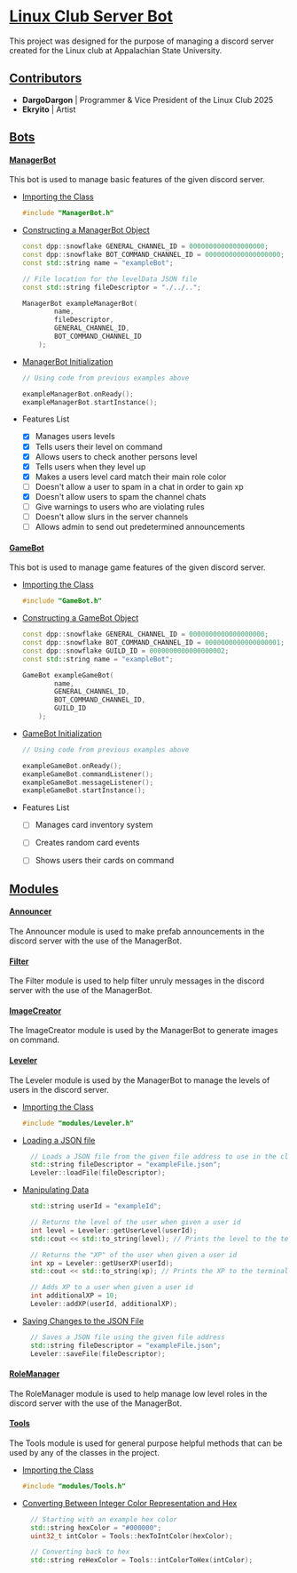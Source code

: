 <!--
@author DargoDargonyx 
@date 09/14/25
-->

# **<ins>Linux Club Server Bot</ins>**

This project was designed for the purpose of managing a discord server created for the Linux club at Appalachian State University.

## <ins>Contributors</ins>

- **DargoDargon** | Programmer & Vice President of the Linux Club 2025
- **Ekryito** | Artist

## <ins>Bots</ins>

#### <ins>**ManagerBot**</ins>

This bot is used to manage basic features of the given discord server.

- <ins> Importing the Class </ins>

  ```cpp
  #include "ManagerBot.h"
  ```
  
- <ins> Constructing a ManagerBot Object </ins>

  ```cpp
  const dpp::snowflake GENERAL_CHANNEL_ID = 0000000000000000000;
  const dpp::snowflake BOT_COMMAND_CHANNEL_ID = 0000000000000000000;
  const std::string name = "exampleBot";

  // File location for the levelData JSON file
  const std::string fileDescriptor = "./../..";

  ManagerBot exampleManagerBot(
          name,
          fileDescriptor,
          GENERAL_CHANNEL_ID,
          BOT_COMMAND_CHANNEL_ID
      );  
  ```

- <ins> ManagerBot Initialization </ins>

  ```cpp
  // Using code from previous examples above

  exampleManagerBot.onReady();
  exampleManagerBot.startInstance();
  ```

- Features List
    - [x] Manages users levels
    - [x] Tells users their level on command
    - [x] Allows users to check another persons level
    - [x] Tells users when they level up
    - [x] Makes a users level card match their main role color
    - [ ] Doesn't allow a user to spam in a chat in order to gain xp
    - [x] Doesn't allow users to spam the channel chats
    - [ ] Give warnings to users who are violating rules
    - [ ] Doesn't allow slurs in the server channels
    - [ ] Allows admin to send out predetermined announcements

#### <ins>**GameBot**</ins>
    
This bot is used to manage game features of the given discord server.

- <ins> Importing the Class </ins>

  ```cpp
  #include "GameBot.h"
  ```

- <ins> Constructing a GameBot Object </ins>

  ```cpp
  const dpp::snowflake GENERAL_CHANNEL_ID = 0000000000000000000;
  const dpp::snowflake BOT_COMMAND_CHANNEL_ID = 0000000000000000001;
  const dpp::snowflake GUILD_ID = 0000000000000000002;
  const std::string name = "exampleBot";

  GameBot exampleGameBot(
          name,
          GENERAL_CHANNEL_ID,
          BOT_COMMAND_CHANNEL_ID,
          GUILD_ID
      );
  ```

- <ins> GameBot Initialization </ins>

  ```cpp
  // Using code from previous examples above

  exampleGameBot.onReady();
  exampleGameBot.commandListener();
  exampleGameBot.messageListener();
  exampleGameBot.startInstance();
  ```

- Features List
    - [ ] Manages card inventory system
    - [ ] Creates random card events
    - [ ] Shows users their cards on command


## <ins>Modules</ins>

#### <ins>**Announcer**</ins>

The Announcer module is used to make prefab announcements in the discord server with the use of the ManagerBot.

#### <ins>**Filter**</ins>

The Filter module is used to help filter unruly messages in the discord server with the use of the ManagerBot.

#### <ins>**ImageCreator**</ins>

The ImageCreator module is used by the ManagerBot to generate images on command.

#### <ins>**Leveler**</ins>

The Leveler module is used by the ManagerBot to manage the levels of users in the discord server.

- <ins>Importing the Class</ins>

  ```cpp
  #include "modules/Leveler.h"
  ```

- <ins>Loading a JSON file</ins>

  ```cpp
    // Loads a JSON file from the given file address to use in the class methods
    std::string fileDescriptor = "exampleFile.json";
    Leveler::loadFile(fileDescriptor);
  ```
- <ins>Manipulating Data</ins>

  ```cpp
    std::string userId = "exampleId";
  
    // Returns the level of the user when given a user id
    int level = Leveler::getUserLevel(userId);
    std::cout << std::to_string(level); // Prints the level to the terminal

    // Returns the "XP" of the user when given a user id
    int xp = Leveler::getUserXP(userId);
    std::cout << std::to_string(xp); // Prints the XP to the terminal

    // Adds XP to a user when given a user id
    int additionalXP = 10;
    Leveler::addXP(userId, additionalXP);
  ```

- <ins>Saving Changes to the JSON File</ins>

  ```cpp
    // Saves a JSON file using the given file address
    std::string fileDescriptor = "exampleFile.json";
    Leveler::saveFile(fileDescriptor);
  ```

#### <ins>**RoleManager**</ins>

The RoleManager module is used to help manage low level roles in the discord server with the use of the ManagerBot.

#### <ins>**Tools**</ins>

The Tools module is used for general purpose helpful methods that can be used by any of the classes in the project.

- <ins> Importing the Class </ins>

  ```cpp
  #include "modules/Tools.h"
  ```

- <ins> Converting Between Integer Color Representation and Hex</ins>

  ```cpp
    // Starting with an example hex color
    std::string hexColor = "#000000";
    uint32_t intColor = Tools::hexToIntColor(hexColor);

    // Converting back to hex
    std::string reHexColor = Tools::intColorToHex(intColor);
  ```
